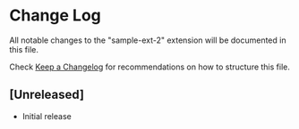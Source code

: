 # Change Log

All notable changes to the "sample-ext-2" extension will be documented in this file.

Check [Keep a Changelog](http://keepachangelog.com/) for recommendations on how to structure this file.

## [Unreleased]

- Initial release